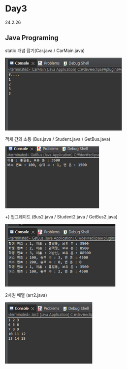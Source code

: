 # Day3
24.2.26

## Java Programing

static 개념 잡기(Car.java / CarMain.java)

![이미지](./img/static.PNG)

객체 간의 소통 (Bus.java / Student.java / GetBus.java)

![이미지](./img/bus.PNG)

+) 업그레이드 (Bus2.java / Student2.java / GetBus2.java)

![이미지](./img/bus2.PNG)

2차원 배열 (arr2.java)

![이미지](./img/arr2.PNG)
